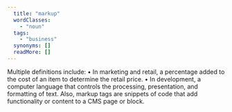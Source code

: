 ```yaml
---
  title: "markup"
  wordClasses: 
    - "noun"
  tags: 
    - "business"
  synonyms: []
  readMore: []
---
```

Multiple definitions include:
• In marketing and retail, a percentage added to the cost of an item to determine the retail price.
• In development, a computer language that controls the processing, presentation, and formatting of text. Also, markup tags are snippets of code that add functionality or content to a CMS page or block.
